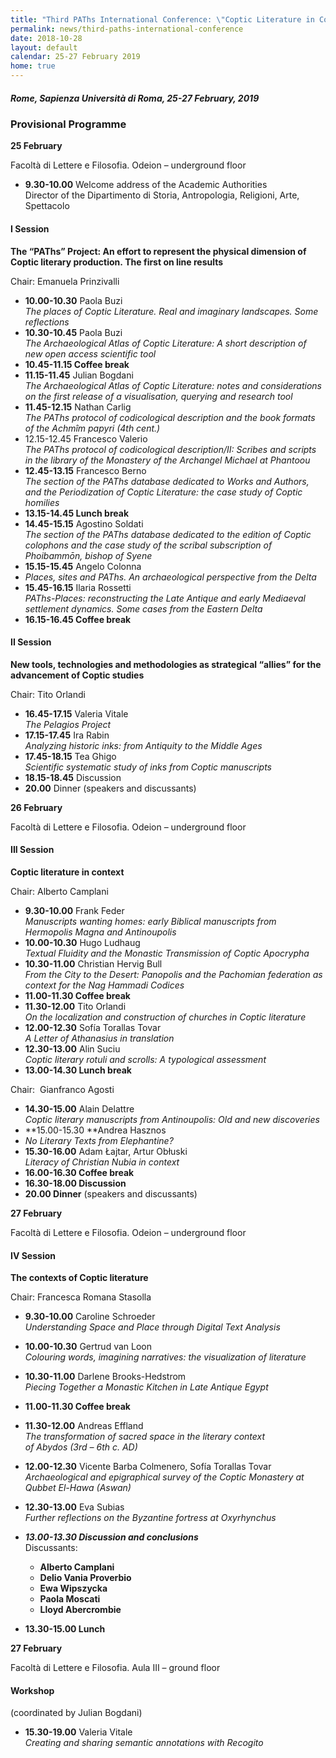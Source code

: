 ```yaml
---
title: "Third PAThs International Conference: \"Coptic Literature in Context. The Contexts of Coptic Literature. Late Antique Egypt in a dialogue  between literature, archaeology and digital humanities\""
permalink: news/third-paths-international-conference
date: 2018-10-28
layout: default
calendar: 25-27 February 2019
home: true
---
```


##### Rome, Sapienza Università di Roma, 25-27 February, 2019
### Provisional Programme
**25 February**

Facoltà di Lettere e Filosofia. Odeion – underground floor

- **9.30-10.00** Welcome address of the Academic Authorities  
Director of the Dipartimento di Storia, Antropologia, Religioni, Arte, Spettacolo


#### I Session
**The “PAThs” Project: An effort to represent the physical dimension of Coptic literary production. The first on line results**

Chair: Emanuela Prinzivalli


- **10.00-10.30** Paola Buzi  
*The places of Coptic Literature. Real and imaginary landscapes. Some reflections*
- **10.30-10.45** Paola Buzi  
*The Archaeological Atlas of Coptic Literature: A short description of new open access scientific tool*
- **10.45-11.15 Coffee break**
- **11.15-11.45** Julian Bogdani  
*The Archaeological Atlas of Coptic Literature: notes and considerations on the first release of a visualisation, querying and research tool*
- **11.45-12.15** Nathan Carlig  
*The PAThs protocol of codicological description and the book formats of the Achmîm papyri (4th cent.)*
- 12.15-12.45 Francesco Valerio  
*The PAThs protocol of codicological description/II: Scribes and scripts in the library of the Monastery of the Archangel Michael at Phantoou*
- **12.45-13.15** Francesco Berno  
*The section of the PAThs database dedicated to Works and Authors, and the Periodization of Coptic Literature: the case study of Coptic homilies*
- **13.15-14.45 Lunch break**
- **14.45-15.15** Agostino Soldati  
*The section of the PAThs database dedicated to the edition of Coptic colophons and the case study of the scribal subscription of Phoibammōn, bishop of Syene*
- **15.15-15.45** Angelo Colonna
- *Places, sites and PAThs. An archaeological perspective from the Delta*
- **15.45-16.15** Ilaria Rossetti  
*PAThs-Places: reconstructing the Late Antique and early Mediaeval settlement dynamics. Some cases from the Eastern Delta*
- **16.15-16.45 Coffee break**

#### II Session
**New tools, technologies and methodologies as strategical “allies” for the advancement of Coptic studies**

Chair: Tito Orlandi 


- **16.45-17.15** Valeria Vitale  
*The Pelagios Project*
- **17.15-17.45** Ira Rabin  
*Analyzing historic inks: from Antiquity to the Middle Ages*
- **17.45-18.15** Tea Ghigo  
*Scientific systematic study of inks from Coptic manuscripts*
- **18.15-18.45** Discussion
- **20.00** Dinner (speakers and discussants)

**26 February**

Facoltà di Lettere e Filosofia. Odeion – underground floor

#### III Session
**Coptic literature in context**

Chair: Alberto Camplani


- **9.30-10.00** Frank Feder  
*Manuscripts wanting homes: early Biblical manuscripts from Hermopolis Magna and Antinoupolis*
- **10.00-10.30** Hugo Ludhaug  
*Textual Fluidity and the Monastic Transmission of Coptic Apocrypha*
- **10.30-11.00** Christian Hervig Bull  
*From the City to the Desert: Panopolis and the Pachomian federation as context for the Nag Hammadi Codices*
- **11.00-11.30 Coffee break**
- **11.30-12.00** Tito Orlandi  
*On the localization and construction of churches in Coptic literature*
- **12.00-12.30** Sofía Torallas Tovar  
*A Letter of Athanasius in translation*
- **12.30-13.00** Alin Suciu  
*Coptic literary rotuli and scrolls: A typological assessment*
- **13.00-14.30 Lunch break**

Chair:  Gianfranco Agosti


- **14.30-15.00** Alain Delattre  
*Coptic literary manuscripts from Antinoupolis: Old and new discoveries*
- **15.00-15.30 **Andrea Hasznos
- *No Literary Texts from Elephantine?*
- **15.30-16.00** Adam Łajtar, Artur Obłuski  
*Literacy of Christian Nubia in context*
- **16.00-16.30 Coffee break**
- **16.30-18.00 Discussion**
- **20.00 Dinner** (speakers and discussants)

**27 February**

Facoltà di Lettere e Filosofia. Odeion – underground floor

#### IV Session
**The contexts of Coptic literature**

Chair: Francesca Romana Stasolla


- **9.30-10.00** Caroline Schroeder  
*Understanding Space and Place through Digital Text Analysis*
- **10.00-10.30** Gertrud van Loon  
*Colouring words, imagining narratives: the visualization of literature*
- **10.30-11.00** Darlene Brooks-Hedstrom  
*Piecing Together a Monastic Kitchen in Late Antique Egypt*
- **11.00-11.30 Coffee break**
- **11.30-12.00** Andreas Effland  
*The transformation of sacred space in the literary context of Abydos (3rd – 6th c. AD)*
- **12.00-12.30** Vicente Barba Colmenero, Sofía Torallas Tovar  
*Archaeological and epigraphical survey of the Coptic Monastery at Qubbet El-Hawa (Aswan)*
- **12.30-13.00** Eva Subias  
*Further reflections on the Byzantine fortress at Oxyrhynchus*
- ***13.00-13.30 Discussion and conclusions***  
Discussants:
  - **Alberto Camplani**
  - **Delio Vania Proverbio**
  - **Ewa Wipszycka**
  - **Paola Moscati**
  - **Lloyd Abercrombie**

- **13.30-15.00 Lunch**



**27 February**

Facoltà di Lettere e Filosofia. Aula III – ground floor

#### Workshop
(coordinated by Julian Bogdani)

- **15.30-19.00** Valeria Vitale  
*Creating and sharing semantic annotations with Recogito*
